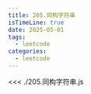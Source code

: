 ```yaml
---
title: 205.同构字符串
isTimeLine: true
date: 2025-05-01
tags:
  - leetcode
categories:
  - leetcode
---
```


<<< ./205.同构字符串.js
